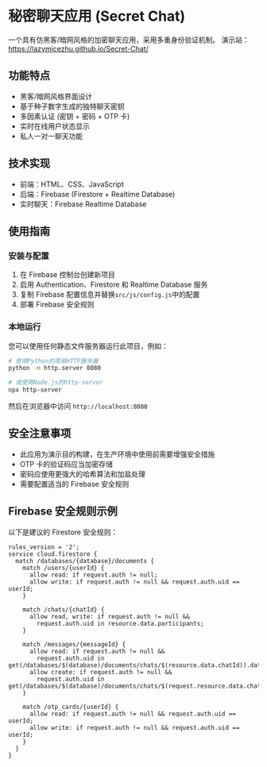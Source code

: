 # 秘密聊天应用 (Secret Chat)

一个具有仿黑客/暗网风格的加密聊天应用，采用多重身份验证机制。
演示站：https://lazymicezhu.github.io/Secret-Chat/

## 功能特点

- 黑客/暗网风格界面设计
- 基于种子数字生成的独特聊天密钥
- 多因素认证 (密钥 + 密码 + OTP 卡)
- 实时在线用户状态显示
- 私人一对一聊天功能

## 技术实现

- 前端：HTML、CSS、JavaScript
- 后端：Firebase (Firestore + Realtime Database)
- 实时聊天：Firebase Realtime Database

## 使用指南

### 安装与配置

1. 在 Firebase 控制台创建新项目
2. 启用 Authentication、Firestore 和 Realtime Database 服务
3. 复制 Firebase 配置信息并替换`src/js/config.js`中的配置
4. 部署 Firebase 安全规则

### 本地运行

您可以使用任何静态文件服务器运行此项目，例如：

```bash
# 使用Python的简易HTTP服务器
python -m http.server 8080

# 或使用Node.js的http-server
npx http-server
```

然后在浏览器中访问 `http://localhost:8080`

## 安全注意事项

- 此应用为演示目的构建，在生产环境中使用前需要增强安全措施
- OTP 卡的验证码应当加密存储
- 密码应使用更强大的哈希算法和加盐处理
- 需要配置适当的 Firebase 安全规则

## Firebase 安全规则示例

以下是建议的 Firestore 安全规则：

```
rules_version = '2';
service cloud.firestore {
  match /databases/{database}/documents {
    match /users/{userId} {
      allow read: if request.auth != null;
      allow write: if request.auth != null && request.auth.uid == userId;
    }

    match /chats/{chatId} {
      allow read, write: if request.auth != null &&
        request.auth.uid in resource.data.participants;
    }

    match /messages/{messageId} {
      allow read: if request.auth != null &&
        request.auth.uid in get(/databases/$(database)/documents/chats/$(resource.data.chatId)).data.participants;
      allow create: if request.auth != null &&
        request.auth.uid in get(/databases/$(database)/documents/chats/$(request.resource.data.chatId)).data.participants;
    }

    match /otp_cards/{userId} {
      allow read: if request.auth != null && request.auth.uid == userId;
      allow write: if request.auth != null && request.auth.uid == userId;
    }
  }
}
```
